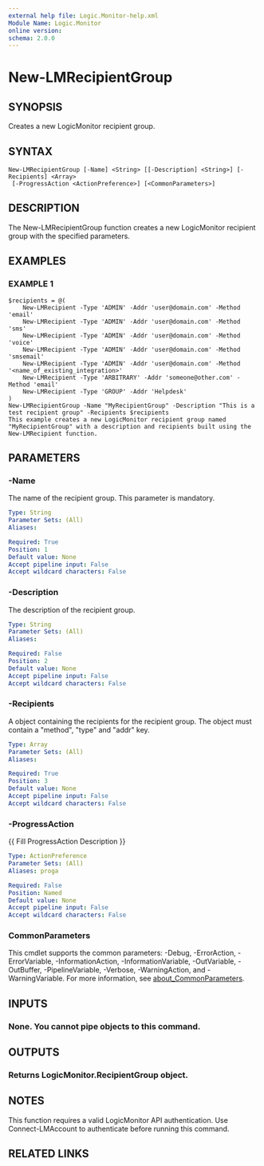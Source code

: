 ```yaml
---
external help file: Logic.Monitor-help.xml
Module Name: Logic.Monitor
online version:
schema: 2.0.0
---
```


# New-LMRecipientGroup

## SYNOPSIS
Creates a new LogicMonitor recipient group.

## SYNTAX

```
New-LMRecipientGroup [-Name] <String> [[-Description] <String>] [-Recipients] <Array>
 [-ProgressAction <ActionPreference>] [<CommonParameters>]
```

## DESCRIPTION
The New-LMRecipientGroup function creates a new LogicMonitor recipient group with the specified parameters.

## EXAMPLES

### EXAMPLE 1
```
$recipients = @(
    New-LMRecipient -Type 'ADMIN' -Addr 'user@domain.com' -Method 'email'
    New-LMRecipient -Type 'ADMIN' -Addr 'user@domain.com' -Method 'sms'
    New-LMRecipient -Type 'ADMIN' -Addr 'user@domain.com' -Method 'voice'
    New-LMRecipient -Type 'ADMIN' -Addr 'user@domain.com' -Method 'smsemail'
    New-LMRecipient -Type 'ADMIN' -Addr 'user@domain.com' -Method '<name_of_existing_integration>'
    New-LMRecipient -Type 'ARBITRARY' -Addr 'someone@other.com' -Method 'email'
    New-LMRecipient -Type 'GROUP' -Addr 'Helpdesk'
)
New-LMRecipientGroup -Name "MyRecipientGroup" -Description "This is a test recipient group" -Recipients $recipients
This example creates a new LogicMonitor recipient group named "MyRecipientGroup" with a description and recipients built using the New-LMRecipient function.
```

## PARAMETERS

### -Name
The name of the recipient group.
This parameter is mandatory.

```yaml
Type: String
Parameter Sets: (All)
Aliases:

Required: True
Position: 1
Default value: None
Accept pipeline input: False
Accept wildcard characters: False
```

### -Description
The description of the recipient group.

```yaml
Type: String
Parameter Sets: (All)
Aliases:

Required: False
Position: 2
Default value: None
Accept pipeline input: False
Accept wildcard characters: False
```

### -Recipients
A object containing the recipients for the recipient group.
The object must contain a "method", "type" and "addr" key.

```yaml
Type: Array
Parameter Sets: (All)
Aliases:

Required: True
Position: 3
Default value: None
Accept pipeline input: False
Accept wildcard characters: False
```

### -ProgressAction
{{ Fill ProgressAction Description }}

```yaml
Type: ActionPreference
Parameter Sets: (All)
Aliases: proga

Required: False
Position: Named
Default value: None
Accept pipeline input: False
Accept wildcard characters: False
```

### CommonParameters
This cmdlet supports the common parameters: -Debug, -ErrorAction, -ErrorVariable, -InformationAction, -InformationVariable, -OutVariable, -OutBuffer, -PipelineVariable, -Verbose, -WarningAction, and -WarningVariable. For more information, see [about_CommonParameters](http://go.microsoft.com/fwlink/?LinkID=113216).

## INPUTS

### None. You cannot pipe objects to this command.
## OUTPUTS

### Returns LogicMonitor.RecipientGroup object.
## NOTES
This function requires a valid LogicMonitor API authentication.
Use Connect-LMAccount to authenticate before running this command.

## RELATED LINKS
